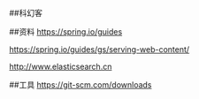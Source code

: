 ##科幻客

##资料
https://spring.io/guides

https://spring.io/guides/gs/serving-web-content/

http://www.elasticsearch.cn


##工具
https://git-scm.com/downloads